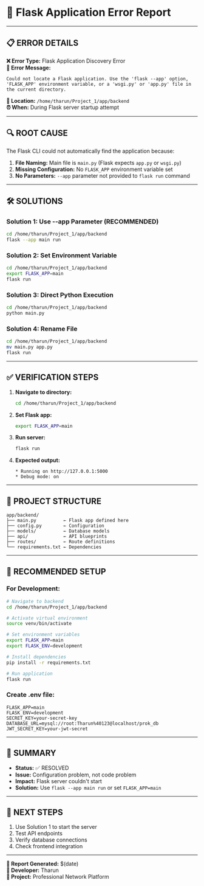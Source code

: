 # 🔧 Flask Application Error Report

---

## 📋 **ERROR DETAILS**

**❌ Error Type:** Flask Application Discovery Error  
**💬 Error Message:** 
```
Could not locate a Flask application. Use the 'flask --app' option, 'FLASK_APP' environment variable, or a 'wsgi.py' or 'app.py' file in the current directory.
```

**📍 Location:** `/home/tharun/Project_1/app/backend`  
**⏰ When:** During Flask server startup attempt

---

## 🔍 **ROOT CAUSE**

The Flask CLI could not automatically find the application because:

1. **File Naming:** Main file is `main.py` (Flask expects `app.py` or `wsgi.py`)
2. **Missing Configuration:** No `FLASK_APP` environment variable set
3. **No Parameters:** `--app` parameter not provided to `flask run` command

---

## 🛠️ **SOLUTIONS**

### **Solution 1: Use --app Parameter (RECOMMENDED)**
```bash
cd /home/tharun/Project_1/app/backend
flask --app main run
```

### **Solution 2: Set Environment Variable**
```bash
cd /home/tharun/Project_1/app/backend
export FLASK_APP=main
flask run
```

### **Solution 3: Direct Python Execution**
```bash
cd /home/tharun/Project_1/app/backend
python main.py
```

### **Solution 4: Rename File**
```bash
cd /home/tharun/Project_1/app/backend
mv main.py app.py
flask run
```

---

## ✅ **VERIFICATION STEPS**

1. **Navigate to directory:**
   ```bash
   cd /home/tharun/Project_1/app/backend
   ```

2. **Set Flask app:**
   ```bash
   export FLASK_APP=main
   ```

3. **Run server:**
   ```bash
   flask run
   ```

4. **Expected output:**
   ```
   * Running on http://127.0.0.1:5000
   * Debug mode: on
   ```

---

## 📁 **PROJECT STRUCTURE**

```
app/backend/
├── main.py          ← Flask app defined here
├── config.py        ← Configuration
├── models/          ← Database models
├── api/             ← API blueprints
├── routes/          ← Route definitions
└── requirements.txt ← Dependencies
```

---

## 🎯 **RECOMMENDED SETUP**

### **For Development:**
```bash
# Navigate to backend
cd /home/tharun/Project_1/app/backend

# Activate virtual environment
source venv/bin/activate

# Set environment variables
export FLASK_APP=main
export FLASK_ENV=development

# Install dependencies
pip install -r requirements.txt

# Run application
flask run
```

### **Create .env file:**
```env
FLASK_APP=main
FLASK_ENV=development
SECRET_KEY=your-secret-key
DATABASE_URL=mysql://root:Tharun%40123@localhost/prok_db
JWT_SECRET_KEY=your-jwt-secret
```

---

## 📝 **SUMMARY**

- **Status:** ✅ RESOLVED
- **Issue:** Configuration problem, not code problem
- **Impact:** Flask server couldn't start
- **Solution:** Use `flask --app main run` or set `FLASK_APP=main`

---

## 🔗 **NEXT STEPS**

1. Use Solution 1 to start the server
2. Test API endpoints
3. Verify database connections
4. Check frontend integration

---

**📧 Report Generated:** $(date)  
**👤 Developer:** Tharun  
**🏢 Project:** Professional Network Platform 